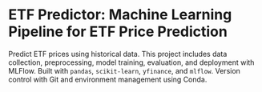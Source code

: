 # ETF Predictor: Machine Learning Pipeline for ETF Price Prediction

Predict ETF prices using historical data. This project includes data collection, preprocessing, model training, evaluation, and deployment with MLFlow. Built with `pandas`, `scikit-learn`, `yfinance`, and `mlflow`. Version control with Git and environment management using Conda.
